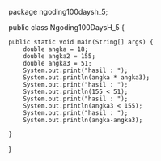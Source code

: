 package ngoding100daysh_5;

public class Ngoding100DaysH_5 {

    public static void main(String[] args) {
        double angka = 18;
        double angka2 = 155;
        double angka3 = 51;
        System.out.print("hasil : ");
        System.out.println(angka * angka3);
        System.out.print("hasil : ");
        System.out.println(155 < 51);
        System.out.print("hasil : ");
        System.out.println(angka3 < 155);
        System.out.print("hasil : ");
        System.out.println(angka-angka3);

    }

}
